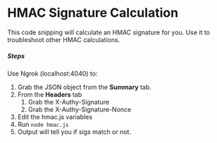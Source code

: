 # HMAC Signature Calculation

This code snipping will calculate an HMAC signature for you.  Use it to troubleshoot other HMAC calculations.

##### Steps

Use Ngrok (localhost:4040) to:

1. Grab the JSON object from the **Summary** tab.
1. From the **Headers** tab
    1. Grab the X-Authy-Signature
    1. Grab the X-Authy-Signature-Nonce
1. Edit the hmac.js variables
1. Run `node hmac.js`
1. Output will tell you if sigs match or not.
